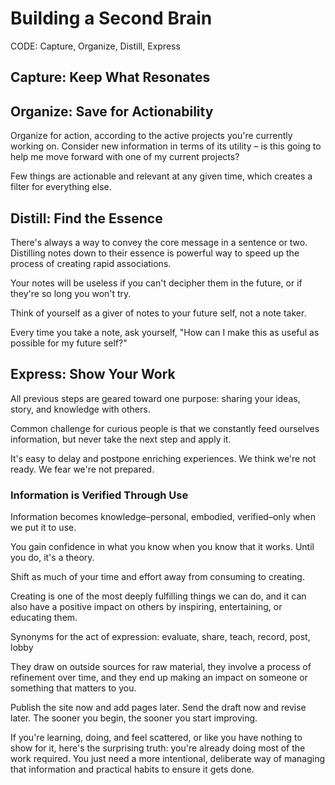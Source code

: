 # Building a Second Brain

CODE: Capture, Organize, Distill, Express

## Capture: Keep What Resonates

## Organize: Save for Actionability

Organize for action, according to the active projects you're currently working
on. Consider new information in terms of its utility – is this going to help me
move forward with one of my current projects?

Few things are actionable and relevant at any given time, which creates a filter
for everything else.

## Distill: Find the Essence

There's always a way to convey the core message in a sentence or two. Distilling
notes down to their essence is powerful way to speed up the process of creating
rapid associations.

Your notes will be useless if you can't decipher them in the future, or if
they're so long you won't try.

Think of yourself as a giver of notes to your future self, not a note taker.

Every time you take a note, ask yourself, "How can I make this as useful as
possible for my future self?"

## Express: Show Your Work

All previous steps are geared toward one purpose: sharing your ideas, story, and
knowledge with others.

Common challenge for curious people is that we constantly feed ourselves
information, but never take the next step and apply it.

It's easy to delay and postpone enriching experiences. We think we're not
ready. We fear we're not prepared.

### Information is Verified Through Use

Information becomes knowledge–personal, embodied, verified–only when we put it
to use.

You gain confidence in what you know when you know that it works. Until you do,
it's a theory.

Shift as much of your time and effort away from consuming to creating.

Creating is one of the most deeply fulfilling things we can do, and it can also
have a positive impact on others by inspiring, entertaining, or educating them.

Synonyms for the act of expression: evaluate, share, teach, record, post, lobby

They draw on outside sources for raw material, they involve a process of
refinement over time, and they end up making an impact on someone or something
that matters to you.

Publish the site now and add pages later. Send the draft now and revise later.
The sooner you begin, the sooner you start improving.

If you're learning, doing, and feel scattered, or like you have nothing to show
for it, here's the surprising truth: you're already doing most of the work
required. You just need a more intentional, deliberate way of managing that
information and practical habits to ensure it gets done.